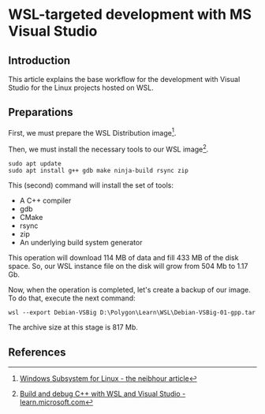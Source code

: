 # WSL-targeted development with MS Visual Studio

## Introduction
This article explains the base workflow for the development with Visual Studio for the Linux projects hosted on WSL.

## Preparations
First, we must prepare the WSL Distribution image[^ksk-wsl-intro].

Then, we must install the necessary tools to our WSL image[^ms-intro].
```
sudo apt update
sudo apt install g++ gdb make ninja-build rsync zip
```

This (second) command will install the set of tools:
- A C++ compiler
- gdb
- CMake
- rsync
- zip
- An underlying build system generator

This operation will download 114 MB of data and fill 433 MB of the disk space. So, our WSL instance file on the disk will grow from 504 Mb to 1.17 Gb.

Now, when the operation is completed, let's create a backup of our image. To do that, execute the next command:
```
wsl --export Debian-VSBig D:\Polygon\Learn\WSL\Debian-VSBig-01-gpp.tar
```
The archive size at this stage is 817 Mb.


## References
[^ksk-wsl-intro]: [Windows Subsystem for Linux - the neibhour article](../WSL/Readme.md)
[^ms-intro]: [Build and debug C++ with WSL and Visual Studio - learn.microsoft.com](https://learn.microsoft.com/en-us/cpp/build/walkthrough-build-debug-wsl2?view=msvc-170)
